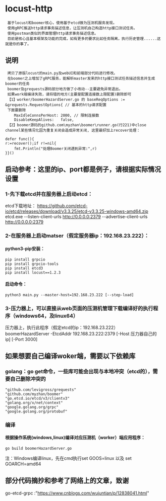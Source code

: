 # locust-http
     基于locust和boomer核心，使用基于etcd做为压测机服务发现。
     使用gRPC推送http请求事务描述信息，让压测机自己构造http接口测试任务。
     使用postman类似的界面管理http请求事务描述信息。
     目前是核心且基本框架及功能的完成，如有更多的要求比如任务隔离，执行历史管理......这就是你的事了。
     

## 说明
     拷贝了原版locust的main.py及webUI和前端部分代码进行修改。
     在boomer之上增加了gRPC服务，能解析master发来的http接口测试任务描述信息并生成boomer的任务
     boomer及grequests源码部分地方做了小改动--主要避免异常退出。
     如果work端编译失败，请将错的地方(主要是配置连接数上限配置)删除即可
     【1】worker/boomerHazardServer.go 的 baseReqOptions := &grequests.RequestOptions{ // 基本的http请求配置
     下面要删除
		MaxIdleConnsPerHost: 2000, // 限制连接数
		DisableKeepAlives:   false,
     【2】boomer源码的github.com\myzhan\boomer\runner.go(行221)中close channel某些情况化因为重复关闭会造成异常关闭, 这里最好加上recover处理：
   
    defer func(){
	r:=recover();if r!=nil{
		fmt.Println("处理Boomer关闭遇到异常:",r)
    }}()

         
## 启动参考：这里的ip、port都是例子，请根据实际情况设置
  ### 1-先下载etcd并在服务器上启动etcd：
  etcd下载地址： https://github.com/etcd-io/etcd/releases/download/v3.3.25/etcd-v3.3.25-windows-amd64.zip  
  	etcd.exe --listen-client-urls http://0.0.0.0:2379 --advertise-client-urls http://0.0.0.0:2379
       
  ### 2-在服务器上启动matser（假定服务器ip：192.168.23.222）：
  #### python3-pip安装：
    pip install grpcio
    pip install grpcio-tools
    pip install etcd3
    pip install locust==1.2.3
  #### 启动命令：
    python3 main.py --master-host=192.168.23.222 [--step-load]
  ### 3-压力器上，可以直接从web页面的压测机管理下载编译好的执行程序（windows64，及linux64）
  压力器上，执行此程序（假定etcd的ip：192.168.23.222）
      boomerHazardServer -EtcdAddr 192.168.23.222:2379 [-Host 压力器自己的ip] [-Port 3000]
    
## 如果想要自己编译woker端，需要以下依赖库
  ### golang：go get命令，一些库可能会出现与本地冲突（etcd的），需要自己删除冲突的
    "github.com/levigross/grequests"
    "github.com/myzhan/boomer"
    "go.etcd.io/etcd/v3/clientv3"
    "golang.org/x/net/context"
    "google.golang.org/grpc"
    "google.golang.org/protobuf"
  ### 编译
  #### 根据操作系统(windows,linux)编译对应压测机（worker）端应用程序：
  	go build boomerHazardServer.go
  注：Windows编译linux，先在cmd执行set GOOS=linux 以及 set GOARCH=amd64
  
 
## 部分代码摘抄和参考了网络上的文章，致谢
   go-etcd-grpc :"https://www.cnblogs.com/wujuntian/p/12838041.html"
   
